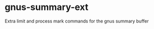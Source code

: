 gnus-summary-ext
================

Extra limit and process mark commands for the gnus summary buffer
